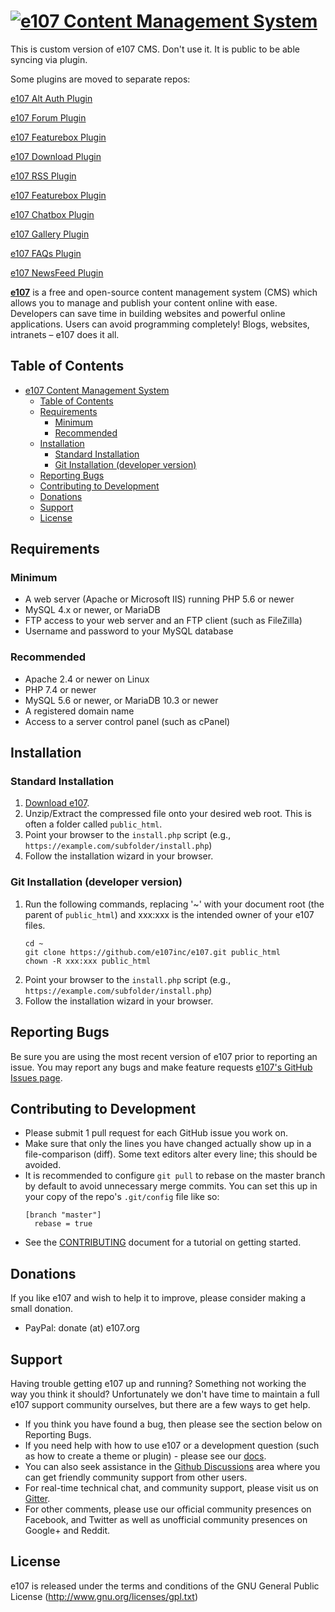 [![e107 Content Management System](e107_images/logoHD.png)](https://e107.org)
=================

This is custom version of e107 CMS. Don't use it. It is public to be able syncing via plugin. 

Some plugins are moved to separate repos:

[e107 Alt Auth Plugin](https://github.com/Jimako-e107-plugins/alt_auth) 

[e107 Forum Plugin](https://github.com/Jimako-e107-plugins/forum)
 
[e107 Featurebox Plugin](https://github.com/Jimako-e107-plugins/featurebox)

[e107 Download Plugin](https://github.com/Jimako-e107-plugins/download)

[e107 RSS Plugin](https://github.com/Jimako-e107-plugins/rss_menu)

[e107 Featurebox Plugin](https://github.com/Jimako-e107-plugins/featurebox)

[e107 Chatbox Plugin](https://github.com/Jimako-e107-plugins/chatbox)

[e107 Gallery Plugin](https://github.com/Jimako-e107-plugins/gallery)

[e107 FAQs Plugin](https://github.com/Jimako-e107-plugins/faqs)

[e107 NewsFeed Plugin](https://github.com/Jimako-e107-plugins/newsfeed)



**[e107][1]** is a free and open-source content management system (CMS) which allows you to manage and publish your content online with ease. Developers can save time in building websites and powerful online applications. Users can avoid programming completely! Blogs, websites, intranets – e107 does it all. 

## Table of Contents

   * [e107 Content Management System](README.md)
      * [Table of Contents](#table-of-contents)
      * [Requirements](#requirements)
         * [Minimum](#minimum)
         * [Recommended](#recommended)
      * [Installation](#installation)
         * [Standard Installation](#standard-installation)
         * [Git Installation (developer version)](#git-installation-developer-version)
      * [Reporting Bugs](#reporting-bugs)
      * [Contributing to Development](#contributing-to-development)
      * [Donations](#donations)
      * [Support](#support)
      * [License](#license)

## Requirements

   ### Minimum

   * A web server (Apache or Microsoft IIS) running PHP 5.6 or newer
   * MySQL 4.x or newer, or MariaDB
   * FTP access to your web server and an FTP client (such as FileZilla)
   * Username and password to your MySQL database

   ### Recommended

   * Apache 2.4 or newer on Linux
   * PHP 7.4 or newer
   * MySQL 5.6 or newer, or MariaDB 10.3 or newer
   * A registered domain name
   * Access to a server control panel (such as cPanel)


## Installation 

### Standard Installation

1. [Download e107](https://e107.org/download).
2. Unzip/Extract the compressed file onto your desired web root.
   This is often a folder called `public_html`. 
3. Point your browser to the `install.php` script (e.g., `https://example.com/subfolder/install.php`)
4. Follow the installation wizard in your browser.



### Git Installation (developer version)

1. Run the following commands, replacing '~' with your document root (the parent of `public_html`) and xxx:xxx is the intended owner of your e107 files.
   ```
   cd ~
   git clone https://github.com/e107inc/e107.git public_html	
   chown -R xxx:xxx public_html 
   ```    
2. Point your browser to the `install.php` script (e.g., `https://example.com/subfolder/install.php`)
3. Follow the installation wizard in your browser.



## Reporting Bugs

Be sure you are using the most recent version of e107 prior to reporting an issue.
You may report any bugs and make feature requests [e107's GitHub Issues page](https://github.com/e107inc/e107/issues).



## Contributing to Development

* Please submit 1 pull request for each GitHub issue you work on. 
* Make sure that only the lines you have changed actually show up in a file-comparison (diff).
  Some text editors alter every line; this should be avoided. 
* It is recommended to configure `git pull` to rebase on the master branch by default to avoid unnecessary merge commits.  You can set this up in your copy of the repo's `.git/config` file like so:
  ```
  [branch "master"]
    rebase = true
  ``` 
* See the [CONTRIBUTING](.github/CONTRIBUTING.md) document for a tutorial on getting started.

## Donations
If you like e107 and wish to help it to improve, please consider making a small donation.

* PayPal: donate (at) e107.org



## Support
Having trouble getting e107 up and running? Something not working the way you think it should? Unfortunately we don't have time to maintain a full e107 support community ourselves, but there are a few ways to get help.

* If you think you have found a bug, then please see the section below on Reporting Bugs.
* If you need help with how to use e107 or a development question (such as how to create a theme or plugin) - please see our [docs](https://e107.org/developer-manual).
* You can also seek assistance in the [Github Discussions](https://github.com/e107inc/e107/discussions) area where you can get friendly community support from other users.
* For real-time technical chat, and community support, please visit us on [Gitter](https://gitter.im/e107inc/e107). 
* For other comments, please use our official community presences on Facebook, and Twitter as well as unofficial community presences on Google+ and Reddit. 



## License

e107 is released under the terms and conditions of the GNU General Public License (http://www.gnu.org/licenses/gpl.txt)

  [1]: https://e107.org
